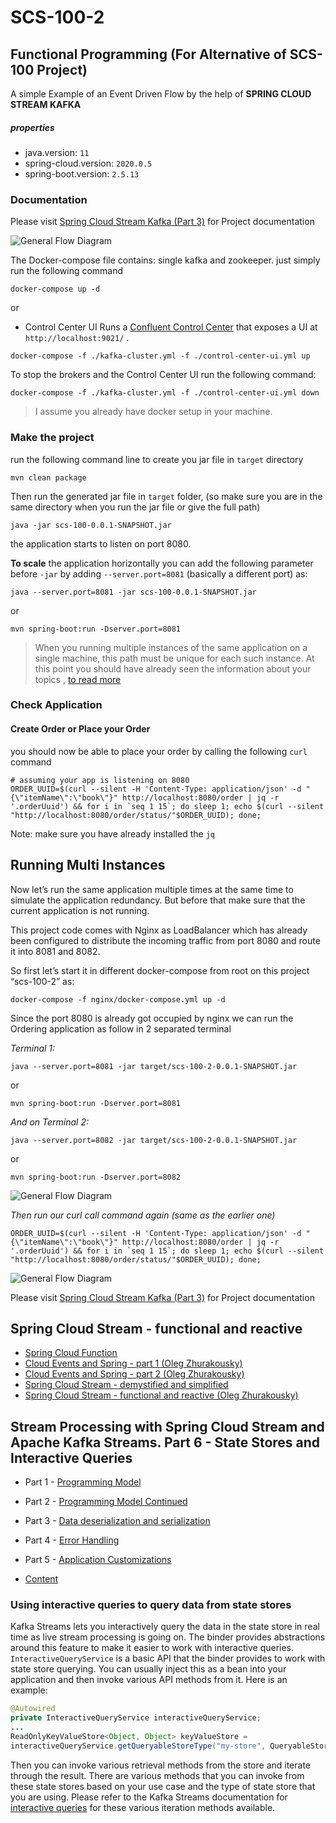 # SCS-100-2

## Functional Programming (For Alternative of SCS-100 Project)

A simple Example of an Event Driven Flow by the help of **SPRING CLOUD STREAM KAFKA**

##### properties

* java.version: `11`
* spring-cloud.version: `2020.0.5`
* spring-boot.version: `2.5.13`

### Documentation
Please visit [Spring Cloud Stream Kafka (Part 3)](https://tanzu.vmware.com/developer/guides/event-streaming/spring-cloud-stream-kafka-p3/) for Project documentation


![General Flow Diagram](material/kafka-events-intro-1002-1.svg)

The Docker-compose file contains: single kafka and zookeeper. just simply run the following command

```shell
docker-compose up -d
```

or 
- Control Center UI
Runs a [Confluent Control Center](https://docs.confluent.io/platform/current/control-center/index.html) that exposes a UI at `http://localhost:9021/` .

```shell
docker-compose -f ./kafka-cluster.yml -f ./control-center-ui.yml up
```
To stop the brokers and the Control Center UI run the following command:
```shell
docker-compose -f ./kafka-cluster.yml -f ./control-center-ui.yml down
```

> I assume you already have docker setup in your machine.


### Make the project

run the following command line to create you jar file in `target` directory

```shell
mvn clean package
```

Then run the generated jar file in `target` folder, (so make sure you are in the same directory when you run the jar
file or give the full path)

```shell
java -jar scs-100-0.0.1-SNAPSHOT.jar
```

the application starts to listen on port 8080.

**To scale** the application horizontally you can add the following parameter before `-jar` by
adding `--server.port=8081` (basically a different port) as:

```shell
java --server.port=8081 -jar scs-100-0.0.1-SNAPSHOT.jar
```
or
```shell
mvn spring-boot:run -Dserver.port=8081
```

> When you running multiple instances of the same application on a single machine, this path must be unique for each
such instance.
At this point you should have already seen the information about your topics
, [to read more](https://kafka.apache.org/28/documentation/streams/developer-guide/config-streams.html#state-dir)

### Check Application

#### Create Order or Place your Order

you should now be able to place your order by calling the following `curl` command

```shell
# assuming your app is listening on 8080
ORDER_UUID=$(curl --silent -H 'Content-Type: application/json' -d "{\"itemName\":\"book\"}" http://localhost:8080/order | jq -r '.orderUuid') && for i in `seq 1 15`; do sleep 1; echo $(curl --silent "http://localhost:8080/order/status/"$ORDER_UUID); done;
```

Note: make sure you have already installed the `jq`

## Running Multi Instances

Now let’s run the same application multiple times at the same time to simulate the application redundancy. But before
that make sure that the current application is not running.

This project code comes with Nginx as LoadBalancer which has already been configured to distribute the incoming traffic
from port 8080 and route it into 8081 and 8082.

So first let’s start it in different docker-compose from root on this project “scs-100-2” as:

```shell
docker-compose -f nginx/docker-compose.yml up -d
```

Since the port 8080 is already got occupied by nginx we can run the Ordering application as follow in 2 separated
terminal

_Terminal 1:_

```shell
java --server.port=8081 -jar target/scs-100-2-0.0.1-SNAPSHOT.jar
```
or 
```shell
mvn spring-boot:run -Dserver.port=8081
```

_And on Terminal 2:_

```shell
java --server.port=8082 -jar target/scs-100-2-0.0.1-SNAPSHOT.jar
```
or 
```shell
mvn spring-boot:run -Dserver.port=8082
```
![General Flow Diagram](material/kafka-events-intro-1002-3.svg)

_Then run our curl call command again (same as the earlier one)_

```shell
ORDER_UUID=$(curl --silent -H 'Content-Type: application/json' -d "{\"itemName\":\"book\"}" http://localhost:8080/order | jq -r '.orderUuid') && for i in `seq 1 15`; do sleep 1; echo $(curl --silent "http://localhost:8080/order/status/"$ORDER_UUID); done;
```

![General Flow Diagram](material/kafka-events-intro-1002-4.svg)


Please visit [Spring Cloud Stream Kafka (Part 3)](https://tanzu.vmware.com/developer/guides/event-streaming/spring-cloud-stream-kafka-p3/) for Project documentation
## Spring Cloud Stream - functional and reactive
* [Spring Cloud Function](https://spring.io/projects/spring-cloud-function)
* [Cloud Events and Spring - part 1 (Oleg Zhurakousky)](https://spring.io/blog/2020/12/10/cloud-events-and-spring-part-1)
* [Cloud Events and Spring - part 2 (Oleg Zhurakousky)](https://spring.io/blog/2020/12/23/cloud-events-and-spring-part-2)
* [Spring Cloud Stream - demystified and simplified](https://spring.io/blog/2019/10/14/spring-cloud-stream-demystified-and-simplified)
* [Spring Cloud Stream - functional and reactive (Oleg Zhurakousky)](https://spring.io/blog/2019/10/17/spring-cloud-stream-functional-and-reactive)

## Stream Processing with Spring Cloud Stream and Apache Kafka Streams. Part 6 - State Stores and Interactive Queries
* Part 1 - [Programming Model](https://spring.io/blog/2019/12/02/stream-processing-with-spring-cloud-stream-and-apache-kafka-streams-part-1-programming-model)
* Part 2 - [Programming Model Continued](https://spring.io/blog/2019/12/03/stream-processing-with-spring-cloud-stream-and-apache-kafka-streams-part-2-programming-model-continued)
* Part 3 - [Data deserialization and serialization](https://spring.io/blog/2019/12/04/stream-processing-with-spring-cloud-stream-and-apache-kafka-streams-part-3-data-deserialization-and-serialization)
* Part 4 - [Error Handling](https://spring.io/blog/2019/12/05/stream-processing-with-spring-cloud-stream-and-apache-kafka-streams-part-4-error-handling)
* Part 5 - [Application Customizations](https://spring.io/blog/2019/12/06/stream-processing-with-spring-cloud-stream-and-apache-kafka-streams-part-5-application-customizations)

* [Content](https://spring.io/blog/2019/12/09/stream-processing-with-spring-cloud-stream-and-apache-kafka-streams-part-6-state-stores-and-interactive-queries)

### Using interactive queries to query data from state stores
Kafka Streams lets you interactively query the data in the state store in real time as live stream processing is going on. The binder provides abstractions around this feature to make it easier to work with interactive queries. ``InteractiveQueryService`` is a basic API that the binder provides to work with state store querying. You can usually inject this as a bean into your application and then invoke various API methods from it. Here is an example:
```java
@Autowired
private InteractiveQueryService interactiveQueryService;
...
ReadOnlyKeyValueStore<Object, Object> keyValueStore =
interactiveQueryService.getQueryableStoreType("my-store", QueryableStoreTypes.keyValueStore());
```
Then you can invoke various retrieval methods from the store and iterate through the result. There are various methods that you can invoke from these state stores based on your use case and the type of state store that you are using. Please refer to the Kafka Streams documentation for [interactive queries](https://kafka.apache.org/10/documentation/streams/developer-guide/interactive-queries.html) for these various iteration methods available.